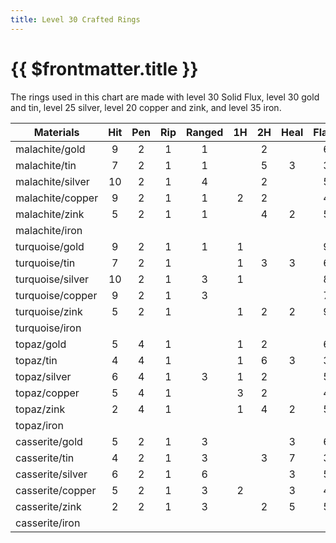 ```yaml
---
title: Level 30 Crafted Rings
---
```


# {{ $frontmatter.title }}

The rings used in this chart are made with level 30 Solid Flux, level 30 gold and tin, level 25 silver, level 20 copper and zink, and level 35 iron.

| Materials | Hit | Pen | Rip | Ranged | 1H  | 2H  | Heal | Flank | Haste |
| --| :-: | :-: | :-: | :-: | :-: | :-: | :-: | :-: | :-: |
| malachite/gold |9|2|1|1||2||6|1
| malachite/tin |7|2|1|1||5|3|3|
| malachite/silver |10|2|1|4||2||5
| malachite/copper |9|2|1|1|2|2||4
| malachite/zink |5|2|1|1||4|2|5
| malachite/iron
| turquoise/gold |9|2|1|1|1|||9|1
| turquoise/tin  |7|2|1||1|3|3|6|
| turquoise/silver |10|2|1|3|1|||8
| turquoise/copper |9|2|1|3||||7
| turquoise/zink |5|2|1||1|2|2|9
| turquoise/iron
| topaz/gold |5|4|1||1|2||6|1
| topaz/tin |4|4|1||1|6|3|3||
| topaz/silver |6|4|1|3|1|2||5
| topaz/copper |5|4|1| |3|2||4
| topaz/zink |2|4|1||1|4|2|5
| topaz/iron
| casserite/gold |5|2|1|3|||3|6|3
| casserite/tin |4|2|1|3||3|7|3|1
| casserite/silver |6|2|1|6|||3|5|1
| casserite/copper |5|2|1|3|2||3|4|1
| casserite/zink |2|2|1|3||2|5|5|1
| casserite/iron

<style>
  table {
    position: relative;
  }

  th {
    position: sticky;
    top: 0;
  }
</style>
